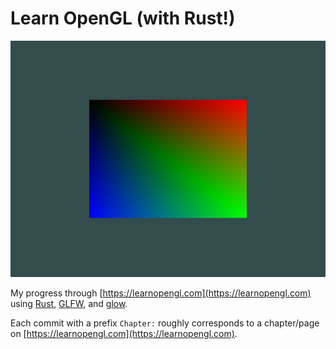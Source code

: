 # Learn OpenGL (with Rust!)

![First Shader](pictures/getting-started-shaders.png)

My progress through [https://learnopengl.com](https://learnopengl.com) using [Rust](https://www.rust-lang.org/), [GLFW](https://github.com/PistonDevelopers/glfw-rs), and [glow](https://github.com/grovesNL/glow).

Each commit with a prefix `Chapter:` roughly corresponds to a chapter/page on [https://learnopengl.com](https://learnopengl.com).
